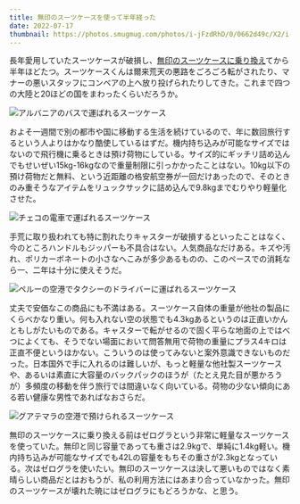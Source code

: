 ```yaml
---
title: 無印のスーツケースを使って半年経った
date: 2022-07-17
thumbnail: https://photos.smugmug.com/photos/i-jFzdRhD/0/0662d49c/X2/i-jFzdRhD-X2.jpg
---
```


長年愛用していたスーツケースが破損し、[無印のスーツケースに乗り換え](/post/1641863211/)てから半年ほどたつ。スーツケースくんは爾来荒天の悪路をごろごろ転がされたり、マナーの悪いスタッフにコンベアの上へ放り投げられたりしてきた。これまで四つの大陸と20ほどの国をまわったくらいだろうか。

![アルバニアのバスで運ばれるスーツケース](https://photos.smugmug.com/photos/i-xkZVWc5/0/c960f39e/X2/i-xkZVWc5-X2.jpg)

およそ一週間で別の都市や国に移動する生活を続けているので、年に数回旅行するという人よりはかなり酷使しているはずだ。機内持ち込みが可能なサイズではないので飛行機に乗るときは預け荷物にしている。サイズ的にギッチリ詰め込んでもせいぜい15kg-16kgなので重量制限に引っかかったことはない。10kg以下の預け荷物だと無料、という近距離の格安航空券が一回だけあったので、そのときのみ重そうなアイテムをリュックサックに詰め込んで9.8kgまでむりやり軽量化させた。

![チェコの電車で運ばれるスーツケース](https://photos.smugmug.com/photos/i-zP4wFg6/0/111fa902/X2/i-zP4wFg6-X2.jpg)

手荒に取り扱われても特に割れたりキャスターが破損するといったことはなく、今のところハンドルもジッパーも不具合はない。人気商品なだけある。キズや汚れ、ポリカーボネートの小さなへこみが多少あるものの、このペースでの消耗なら一、二年は十分に使えそうだ。

![ペルーの空港でタクシーのドライバーに運ばれるスーツケース](https://photos.smugmug.com/photos/i-DJKbpDw/0/37d5cce8/X2/i-DJKbpDw-X2.jpg)

丈夫で安価なこの商品にも不満はある。スーツケース自体の重量が他社の製品にくらべかなり重い。何も入れない空の状態でも4.3kgあるというのは正直いかんともしがたいものである。キャスターで転がせるので固く平らな地面の上ではべつによくても、そうでない場面において問答無用で荷物の重量にプラス4キロは正直不便というほかない。こういうのは使ってみないと案外意識できないものだった。日本国外で手に入れるのは難しいが、もっと軽量な他社製スーツケースや、あるいは素直に大容量のバックパックのほうが（たとえ見た目が悪かろうが）多頻度の移動を伴う旅行では間違いなく向いている。荷物の少ない傾向にある若い健康な男性であればなおさらだ。

![グアテマラの空港で預けられるスーツケース](https://photos.smugmug.com/photos/i-jFzdRhD/0/0662d49c/X2/i-jFzdRhD-X2.jpg)

無印のスーツケースに乗り換える前はゼログラという非常に軽量なスーツケースを使っていた。無印と同じ容量であっても重さは2.9kgで、単純に1.4kg軽い。機内持ち込みが可能なサイズでも42Lの容量をもちその重さが2.3kgとなっている。次はゼログラを使いたい。無印のスーツケースは決して悪いものではなく素晴らしい商品だとはおもうが、私の利用方法にはあまり合っていなかった。無印のスーツケースが壊れた暁にはゼログラにもどろうかな、と思う。
